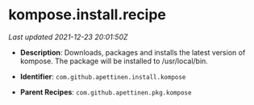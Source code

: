 # kompose.install.recipe

_Last updated 2021-12-23 20:01:50Z_

- **Description**: Downloads, packages and installs the latest version of kompose. The package will be installed to /usr/local/bin.

- **Identifier**: `com.github.apettinen.install.kompose`

- **Parent Recipes**: `com.github.apettinen.pkg.kompose`
